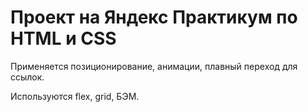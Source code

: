 # Проект на Яндекс Практикум по HTML и CSS

Применяется позиционирование, анимации, плавный переход для ссылок.

Используются flex, grid, БЭМ.
